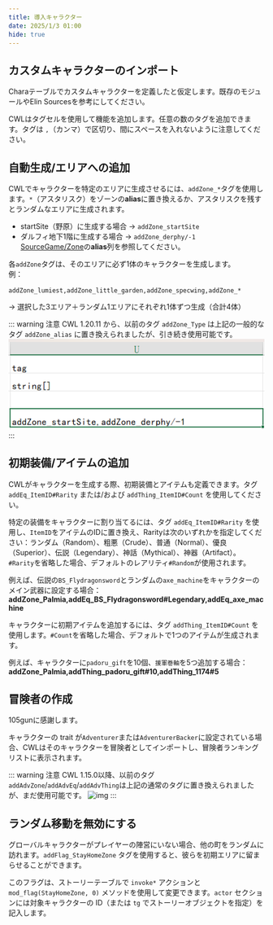 ```yaml
---
title: 導入キャラクター
date: 2025/1/3 01:00
hide: true
---
```


## カスタムキャラクターのインポート

Charaテーブルでカスタムキャラクターを定義したと仮定します。既存のモジュールやElin Sourcesを参考にしてください。
<LinkCard t="SourceChara" u="https://docs.google.com/spreadsheets/d/1CJqsXFF2FLlpPz710oCpNFYF4W_5yoVn" />

CWLはタグセルを使用して機能を追加します。任意の数のタグを追加できます。タグは `,`（カンマ）で区切り、間にスペースを入れないように注意してください。


## 自動生成/エリアへの追加

CWLでキャラクターを特定のエリアに生成させるには、`addZone_*`タグを使用します。`*`（アスタリスク）をゾーンの**alias**に置き換えるか、アスタリスクを残すとランダムなエリアに生成されます。
 
- startSite（野原）に生成する場合 → `addZone_startSite`  
- ダルフィ地下1階に生成する場合 → `addZone_derphy/-1`  
[SourceGame/Zone](https://docs.google.com/spreadsheets/d/16-LkHtVqjuN9U0rripjBn-nYwyqqSGg_/edit?gid=2115280503#gid=2115280503)の**alias**列を参照してください。

各`addZone`タグは、そのエリアに必ず1体のキャラクターを生成します。  
例：  
```
addZone_lumiest,addZone_little_garden,addZone_specwing,addZone_*
```

→ 選択した3エリア＋ランダム1エリアにそれぞれ1体ずつ生成（合計4体）

::: warning 注意
CWL 1.20.11 から、以前のタグ `addZone_Type` は上記の一般的なタグ `addZone_alias` に置き換えられましたが、引き続き使用可能です。
![img](./assets/spawn_chara.png)
:::

## 初期装備/アイテムの追加

CWLがキャラクターを生成する際、初期装備とアイテムも定義できます。タグ `addEq_ItemID#Rarity` または/および `addThing_ItemID#Count` を使用してください。

特定の装備をキャラクターに割り当てるには、タグ `addEq_ItemID#Rarity` を使用し、`ItemID`をアイテムのIDに置き換え、Rarityは次のいずれかを指定してください：ランダム（Random）、粗悪（Crude）、普通（Normal）、優良（Superior）、伝説（Legendary）、神話（Mythical）、神器（Artifact）。`#Rarity`を省略した場合、デフォルトのレアリティ`#Random`が使用されます。

例えば、伝説の`BS_Flydragonsword`とランダムの`axe_machine`をキャラクターのメイン武器に設定する場合：
**addZone_Palmia,addEq_BS_Flydragonsword#Legendary,addEq_axe_machine**

キャラクターに初期アイテムを追加するには、タグ `addThing_ItemID#Count` を使用します。`#Count`を省略した場合、デフォルトで1つのアイテムが生成されます。

例えば、キャラクターに`padoru_gift`を10個、`援軍巻軸`を5つ追加する場合：
**addZone_Palmia,addThing_padoru_gift#10,addThing_1174#5**

## 冒険者の作成

105gunに感謝します。

キャラクターの trait が`Adventurer`または`AdventurerBacker`に設定されている場合、CWLはそのキャラクターを冒険者としてインポートし、冒険者ランキングリストに表示されます。

::: warning 注意
CWL 1.15.0以降、以前のタグ`addAdvZone`/`addAdvEq`/`addAdvThing`は上記の通常のタグに置き換えられましたが、まだ使用可能です。
![img](https://i.postimg.cc/SN93258B/image.png)
:::

## ランダム移動を無効にする

グローバルキャラクターがプレイヤーの陣営にいない場合、他の町をランダムに訪れます。`addFlag_StayHomeZone` タグを使用すると、彼らを初期エリアに留まらせることができます。

このフラグは、ストーリーテーブルで `invoke*` アクションと `mod_flag(StayHomeZone, 0)` メソッドを使用して変更できます。`actor` セクションには対象キャラクターの ID（または `tg` でストーリーオブジェクトを指定）を記入します。